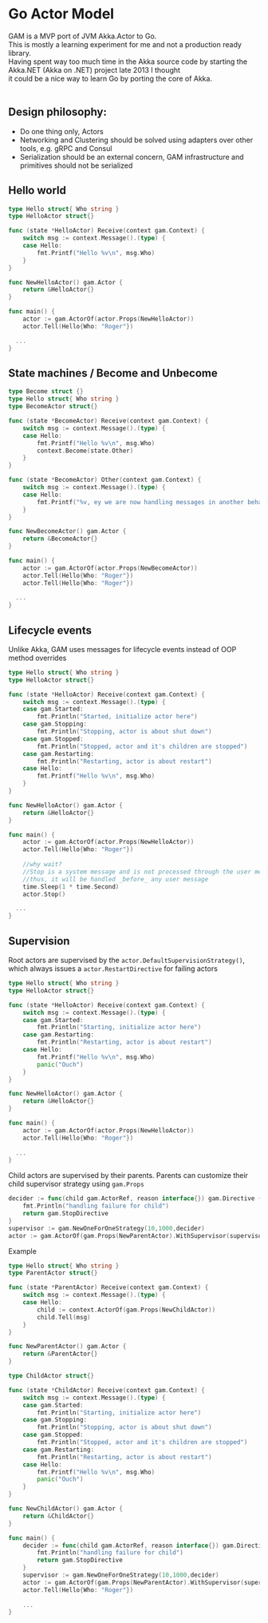 # Go Actor Model

GAM is a MVP port of JVM Akka.Actor to Go.<br/>
This is mostly a learning experiment for me and not a production ready library.<br/>
Having spent way too much time in the Akka source code by starting the Akka.NET (Akka on .NET) project late 2013 I thought<br/> 
it could be a nice way to learn Go by porting the core of Akka.<br/>
<br/>
## Design philosophy:
 
* Do one thing only, Actors
* Networking and Clustering should be solved using adapters over other tools, e.g. gRPC and Consul
* Serialization should be an external concern, GAM infrastructure and primitives should not be serialized

## Hello world
```go
type Hello struct{ Who string }
type HelloActor struct{}

func (state *HelloActor) Receive(context gam.Context) {
	switch msg := context.Message().(type) {
	case Hello:
		fmt.Printf("Hello %v\n", msg.Who)
	}
}

func NewHelloActor() gam.Actor {
	return &HelloActor{}
}

func main() {
	actor := gam.ActorOf(actor.Props(NewHelloActor))
	actor.Tell(Hello{Who: "Roger"})

  ...
}
```

## State machines / Become and Unbecome

```go
type Become struct {}
type Hello struct{ Who string }
type BecomeActor struct{}

func (state *BecomeActor) Receive(context gam.Context) {
	switch msg := context.Message().(type) {
	case Hello:
		fmt.Printf("Hello %v\n", msg.Who)
        context.Become(state.Other)
	}
}

func (state *BecomeActor) Other(context gam.Context) {
	switch msg := context.Message().(type) {
	case Hello:
		fmt.Printf("%v, ey we are now handling messages in another behavior",msg.Who)
	}
}

func NewBecomeActor() gam.Actor {
	return &BecomeActor{}
}

func main() {
	actor := gam.ActorOf(actor.Props(NewBecomeActor))
	actor.Tell(Hello{Who: "Roger"})
    actor.Tell(Hello{Who: "Roger"})
  
  ...  
}
```

## Lifecycle events
Unlike Akka, GAM uses messages for lifecycle events instead of OOP method overrides

```go
type Hello struct{ Who string }
type HelloActor struct{}

func (state *HelloActor) Receive(context gam.Context) {
	switch msg := context.Message().(type) {
	case gam.Started:
		fmt.Println("Started, initialize actor here")
	case gam.Stopping:
		fmt.Println("Stopping, actor is about shut down")
	case gam.Stopped:
		fmt.Println("Stopped, actor and it's children are stopped")
	case gam.Restarting:
		fmt.Println("Restarting, actor is about restart")
	case Hello:
		fmt.Printf("Hello %v\n", msg.Who)
	}
}

func NewHelloActor() gam.Actor {
	return &HelloActor{}
}

func main() {
	actor := gam.ActorOf(actor.Props(NewHelloActor))
	actor.Tell(Hello{Who: "Roger"})
    
    //why wait? 
    //Stop is a system message and is not processed through the user message mailbox
    //thus, it will be handled _before_ any user message
	time.Sleep(1 * time.Second)
	actor.Stop()

  ...
}

```

## Supervision

Root actors are supervised by the `actor.DefaultSupervisionStrategy()`, which always issues a `actor.RestartDirective` for failing actors

```go
type Hello struct{ Who string }
type HelloActor struct{}

func (state *HelloActor) Receive(context gam.Context) {
	switch msg := context.Message().(type) {
	case gam.Started:
		fmt.Println("Starting, initialize actor here")
	case gam.Restarting:
		fmt.Println("Restarting, actor is about restart")
	case Hello:
		fmt.Printf("Hello %v\n", msg.Who)
        panic("Ouch")
	}
}

func NewHelloActor() gam.Actor {
	return &HelloActor{}
}

func main() {
	actor := gam.ActorOf(actor.Props(NewHelloActor))
	actor.Tell(Hello{Who: "Roger"})
	
  ...
}
```

Child actors are supervised by their parents.
Parents can customize their child supervisor strategy using `gam.Props`

```go
decider := func(child gam.ActorRef, reason interface{}) gam.Directive {
	fmt.Println("handling failure for child")
	return gam.StopDirective
}
supervisor := gam.NewOneForOneStrategy(10,1000,decider)
actor := gam.ActorOf(gam.Props(NewParentActor).WithSupervisor(supervisor))
```

Example
```go
type Hello struct{ Who string }
type ParentActor struct{}

func (state *ParentActor) Receive(context gam.Context) {
	switch msg := context.Message().(type) {	
	case Hello:
		child := context.ActorOf(gam.Props(NewChildActor))
		child.Tell(msg)
	}
}

func NewParentActor() gam.Actor {
	return &ParentActor{}
}

type ChildActor struct{}

func (state *ChildActor) Receive(context gam.Context) {
	switch msg := context.Message().(type) {
	case gam.Started:
		fmt.Println("Starting, initialize actor here")
	case gam.Stopping:
		fmt.Println("Stopping, actor is about shut down")
	case gam.Stopped:
		fmt.Println("Stopped, actor and it's children are stopped")
	case gam.Restarting:
		fmt.Println("Restarting, actor is about restart")
	case Hello:
		fmt.Printf("Hello %v\n", msg.Who)
        panic("Ouch")
	}
}

func NewChildActor() gam.Actor {
	return &ChildActor{}
}

func main() {
	decider := func(child gam.ActorRef, reason interface{}) gam.Directive {
		fmt.Println("handling failure for child")
		return gam.StopDirective
	}
	supervisor := gam.NewOneForOneStrategy(10,1000,decider)
	actor := gam.ActorOf(gam.Props(NewParentActor).WithSupervisor(supervisor))
	actor.Tell(Hello{Who: "Roger"})
	
	...
}
```